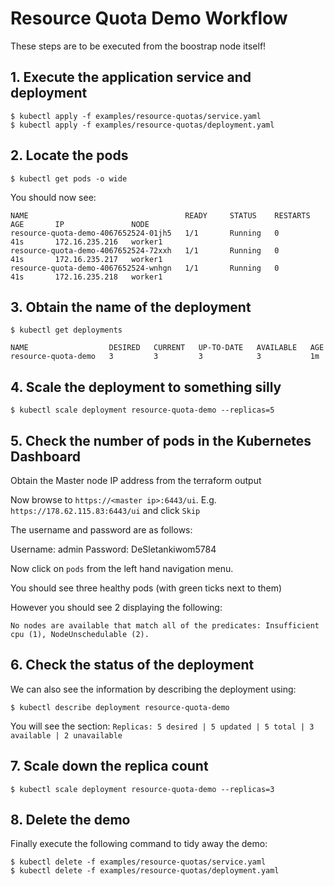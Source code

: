 # Resource Quota Demo Workflow

These steps are to be executed from the boostrap node itself!

## 1. Execute the application service and deployment

```
$ kubectl apply -f examples/resource-quotas/service.yaml
$ kubectl apply -f examples/resource-quotas/deployment.yaml
```

## 2. Locate the pods

```
$ kubectl get pods -o wide
```

You should now see:

```
NAME                                   READY     STATUS    RESTARTS   AGE       IP               NODE
resource-quota-demo-4067652524-01jh5   1/1       Running   0          41s       172.16.235.216   worker1
resource-quota-demo-4067652524-72xxh   1/1       Running   0          41s       172.16.235.217   worker1
resource-quota-demo-4067652524-wnhgn   1/1       Running   0          41s       172.16.235.218   worker1
```

## 3. Obtain the name of the deployment

```
$ kubectl get deployments
```

```
NAME                  DESIRED   CURRENT   UP-TO-DATE   AVAILABLE   AGE
resource-quota-demo   3         3         3            3           1m
```

## 4. Scale the deployment to something silly

```
$ kubectl scale deployment resource-quota-demo --replicas=5
```

## 5. Check the number of pods in the Kubernetes Dashboard

Obtain the Master node IP address from the terraform output

Now browse to `https://<master ip>:6443/ui`. E.g. `https://178.62.115.83:6443/ui`  and click `Skip`

The username and password are as follows:

Username: admin
Password: DeSletankiwom5784

Now click on `pods` from the left hand navigation menu.

You should see three healthy pods (with green ticks next to them)

However you should see 2 displaying the following:

```
No nodes are available that match all of the predicates: Insufficient cpu (1), NodeUnschedulable (2).
```

## 6. Check the status of the deployment

We can also see the information by describing the deployment using:

```
$ kubectl describe deployment resource-quota-demo
```

You will see the section: `Replicas: 5 desired | 5 updated | 5 total | 3 available | 2 unavailable`

## 7. Scale down the replica count

```
$ kubectl scale deployment resource-quota-demo --replicas=3
```

## 8. Delete the demo

Finally execute the following command to tidy away the demo:

```
$ kubectl delete -f examples/resource-quotas/service.yaml
$ kubectl delete -f examples/resource-quotas/deployment.yaml
```